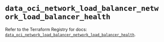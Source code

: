 # `data_oci_network_load_balancer_network_load_balancer_health`

Refer to the Terraform Registry for docs: [`data_oci_network_load_balancer_network_load_balancer_health`](https://registry.terraform.io/providers/oracle/oci/6.18.0/docs/data-sources/network_load_balancer_network_load_balancer_health).
